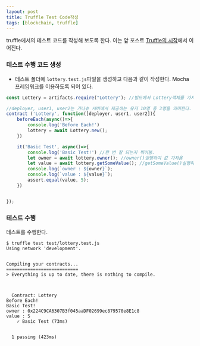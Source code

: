 ```yaml
---
layout: post
title: Truffle Test Code작성
tags: [blockchain, truffle]
---
```




truffle에서의 테스트 코드를 작성해 보도록 한다. 이는 앞 포스트 [Truffle의 시작](https://cheuora.github.io/2022/02/19/Truffle_1/#more)에서 이어진다.



### 테스트 수행 코드 생성

* 테스트 폴더에 `lottery.test.js`파일을 생성하고 다음과 같이 작성한다. Mocha프레임워크를 이용하도록 되어 있다.

```javascript
const Lottery = artifacts.require("Lottery"); //빌드에서 Lottery객체를 가져옴 

//deployer, user1, user2는 가나슈 서버에서 제공하는 유저 10명 중 3명을 의미한다. 
contract ('Lottery', function([deployer, user1, user2]){ 
    beforeEach(async()=>{
        console.log('Before Each!')
        lottery = await Lottery.new();
    })

    it('Basic Test', async()=>{
        console.log('Basic Test!') //한 번 잘 되는지 찍어봄. 
        let owner = await lottery.owner(); //owner()실행하여 값 가져옴
        let value = await lottery.getSomeValue(); //getSomeValue()실행하여 값 가져옴
        console.log(`owner : ${owner}`);
        console.log(`value : ${value}`);
        assert.equal(value, 5);
    })


});
```



### 테스트 수행

테스트를 수행한다. 

```
$ truffle test test/lottery.test.js 
Using network 'development'.


Compiling your contracts...
===========================
> Everything is up to date, there is nothing to compile.



  Contract: Lottery
Before Each!
Basic Test!
owner : 0x224C9CA6307B3f045aaDF02699ec879570e8E1c8
value : 5
    ✓ Basic Test (73ms)


  1 passing (423ms)
```


